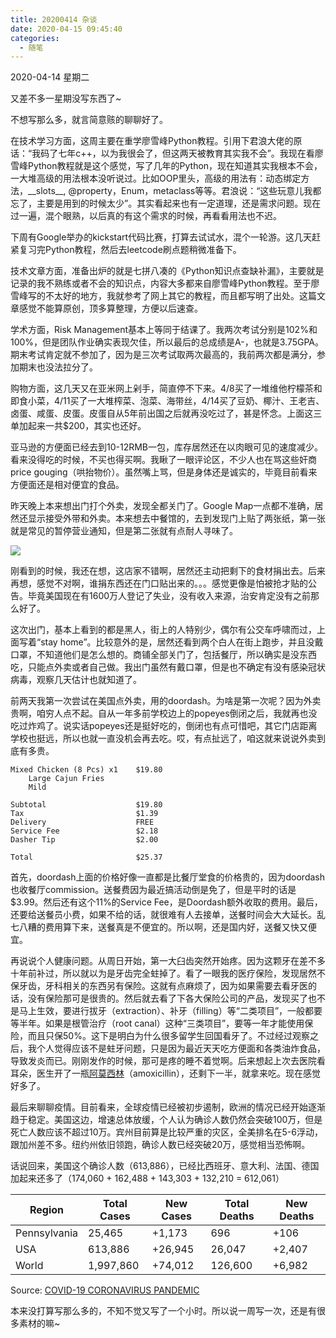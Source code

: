 ```yaml
---
title: 20200414 杂谈
date: 2020-04-15 09:45:40
categories:
  - 随笔
---
```

2020-04-14 星期二

又差不多一星期没写东西了~

不想写那么多，就言简意赅的聊聊好了。

在技术学习方面，这周主要在重学廖雪峰Python教程。引用下君浪大佬的原话：“我码了七年c++，以为我很会了，但这两天被教育其实我不会”。我现在看廖雪峰Python教程就是这个感觉，写了几年的Python，现在知道其实我根本不会，一大堆高级的用法根本没听说过。比如OOP里头，高级的用法有：动态绑定方法，\_\_slots\_\_, @property，Enum，metaclass等等。君浪说：“这些玩意儿我都忘了，主要是用到的时候太少”。其实看起来也有一定道理，还是需求问题。现在过一遍，混个眼熟，以后真的有这个需求的时候，再看看用法也不迟。

下周有Google举办的kickstart代码比赛，打算去试试水，混个一轮游。这几天赶紧复习完Python教程，然后去leetcode刷点题稍微准备下。

技术文章方面，准备出炉的就是七拼八凑的《Python知识点查缺补漏》，主要就是记录的我不熟练或者不会的知识点，内容大多都来自廖雪峰Python教程。至于廖雪峰写的不太好的地方，我就参考了网上其它的教程，而且都写明了出处。这篇文章感觉不能算原创，顶多算整理，方便以后速查。

学术方面，Risk Management基本上等同于结课了。我两次考试分别是102%和100%，但是团队作业确实表现欠佳，所以最后的总成绩是A-，也就是3.75GPA。期末考试肯定就不参加了，因为是三次考试取两次最高的，我前两次都是满分，参加期末也没法拉分了。

购物方面，这几天又在亚米网上剁手，简直停不下来。4/8买了一堆维他柠檬茶和即食小菜，4/11买了一大堆榨菜、泡菜、海带丝，4/14买了豆奶、椰汁、王老吉、卤蛋、咸蛋、皮蛋。皮蛋自从5年前出国之后就再没吃过了，甚是怀念。上面这三单加起来一共$200，其实也还好。

亚马逊的方便面已经去到10-12RMB一包，库存居然还在以肉眼可见的速度减少。看来没得吃的时候，不买也得买啊。我瞅了一眼评论区，不少人也在骂这些奸商price gouging（哄抬物价）。虽然嘴上骂，但是身体还是诚实的，毕竟目前看来方便面还是相对便宜的食品。

昨天晚上本来想出门打个外卖，发现全都关门了。Google Map一点都不准确，居然还显示接受外带和外卖。本来想去中餐馆的，去到发现门上贴了两张纸，第一张就是常见的暂停营业通知，但是第二张就有点耐人寻味了。

![](https://raw.githubusercontent.com/oscarcx123/hexo_resource/master/img/20200414_close_notice.jpg)

刚看到的时候，我还在想，这店家不错啊，居然还主动把剩下的食材捐出去。后来再想，感觉不对啊，谁捐东西还在门口贴出来的。。。感觉更像是怕被抢才贴的公告。毕竟美国现在有1600万人登记了失业，没有收入来源，治安肯定没有之前那么好了。

这次出门，基本上看到的都是黑人，街上的人特别少，偶尔有公交车呼啸而过，上面写着“stay home”。比较意外的是，居然还看到两个白人在街上跑步，并且没戴口罩，不知道他们是怎么想的。商铺全部关门了，包括餐厅，所以确实是没东西吃，只能点外卖或者自己做。我出门虽然有戴口罩，但是也不确定有没有感染冠状病毒，观察几天估计也就知道了。

前两天我第一次尝试在美国点外卖，用的doordash。为啥是第一次呢？因为外卖贵啊，咱穷人点不起。自从一年多前学校边上的popeyes倒闭之后，我就再也没吃过炸鸡了。说实话popeyes还是挺好吃的，倒闭也有点可惜吧，其它门店距离学校也挺远，所以也就一直没机会再去吃。哎，有点扯远了，咱这就来说说外卖到底有多贵。

```
Mixed Chicken (8 Pcs) x1    $19.80
    Large Cajun Fries
    Mild

Subtotal                    $19.80
Tax                         $1.39
Delivery                    FREE
Service Fee                 $2.18
Dasher Tip                  $2.00

Total                       $25.37
```

首先，doordash上面的价格好像一直都是比餐厅堂食的价格贵的，因为doordash也收餐厅commission。送餐费因为最近搞活动倒是免了，但是平时的话是$3.99。然后还有这个11%的Service Fee，是Doordash额外收取的费用。最后，还要给送餐员小费，如果不给的话，就很难有人去接单，送餐时间会大大延长。乱七八糟的费用算下来，送餐真是不便宜的。所以啊，还是国内好，送餐又快又便宜。

再说说个人健康问题。从周日开始，第一大臼齿突然开始疼。因为这颗牙在差不多十年前补过，所以就以为是牙齿完全蛀掉了。看了一眼我的医疗保险，发现居然不保牙齿，牙科相关的东西另有保险。这就有点麻烦了，因为如果需要去看牙医的话，没有保险那可是很贵的。然后就去看了下各大保险公司的产品，发现买了也不是马上生效，要进行拔牙（extraction）、补牙（filling）等“二类项目”，一般都要等半年。如果是根管治疗（root canal）这种“三类项目”，要等一年才能使用保险，而且只保50%。这下是明白为什么很多留学生回国看牙了。不过经过观察之后，我个人觉得应该不是蛀牙问题，只是因为最近天天吃方便面和各类油炸食品，导致发炎而已。刚刚发作的时候，那可是疼的睡不着觉啊。后来想起上次去医院看耳朵，医生开了一瓶[阿莫西林](https://zh.wikipedia.org/wiki/%E9%98%BF%E8%8E%AB%E8%A5%BF%E6%9E%97)（amoxicillin），还剩下一半，就拿来吃。现在感觉好多了。

最后来聊聊疫情。目前看来，全球疫情已经被初步遏制，欧洲的情况已经开始逐渐趋于稳定。美国这边，增速总体放缓，个人认为确诊人数仍然会突破100万，但是死亡人数应该不超过10万。宾州目前算是比较严重的灾区，全美排名在5-6浮动，跟加州差不多。纽约州依旧领跑，确诊人数已经突破20万，感觉相当恐怖啊。

话说回来，美国这个确诊人数（613,886），已经比西班牙、意大利、法国、德国加起来还多了（174,060 + 162,488 + 143,303 + 132,210 = 612,061）

| Region       | Total Cases | New Cases | Total Deaths | New Deaths |
|--------------|-------------|-----------|--------------|------------|
| Pennsylvania | 25,465      | +1,173    | 696          | +106       |
| USA          | 613,886     | +26,945   | 26,047       | +2,407     |
| World        | 1,997,860   | +74,012   | 126,600      | +6,982     |

Source: [COVID-19 CORONAVIRUS PANDEMIC](https://www.worldometers.info/coronavirus/)

本来没打算写那么多的，不知不觉又写了一个小时。所以说一周写一次，还是有很多素材的嘛~